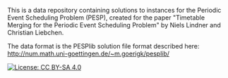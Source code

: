 This is a data repository containing solutions to instances for the Periodic Event Scheduling Problem (PESP), created for the paper
"Timetable Merging for the Periodic Event Scheduling Problem" by Niels Lindner and Christian Liebchen.

The data format is the PESPlib solution file format described here:
http://num.math.uni-goettingen.de/~m.goerigk/pesplib/

 [![License: CC BY-SA 4.0](https://licensebuttons.net/l/by-sa/4.0/80x15.png)](https://creativecommons.org/licenses/by-sa/4.0/)

